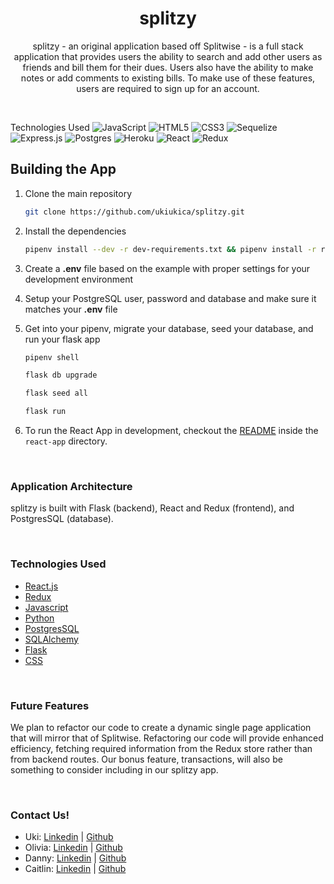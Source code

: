 <h1 align="center">splitzy</h1>

<p align="center">splitzy - an original application based off Splitwise - is a full stack application that provides users the ability to search and add other users as friends and bill them for their dues. Users also have the ability to make notes or add comments to existing bills. To make use of these features, users are required to sign up for an account.</p>

<br>

Technologies Used
![JavaScript](https://img.shields.io/badge/javascript-%23323330.svg?style=for-the-badge&logo=javascript&logoColor=%23F7DF1E)
![HTML5](https://img.shields.io/badge/html5-%23E34F26.svg?style=for-the-badge&logo=html5&logoColor=white)
![CSS3](https://img.shields.io/badge/css3-%231572B6.svg?style=for-the-badge&logo=css3&logoColor=white)
![Sequelize](https://img.shields.io/badge/Sequelize-52B0E7?style=for-the-badge&logo=Sequelize&logoColor=white)
![Express.js](https://img.shields.io/badge/express.js-%23404d59.svg?style=for-the-badge&logo=express&logoColor=%2361DAFB)
![Postgres](https://img.shields.io/badge/postgres-%23316192.svg?style=for-the-badge&logo=postgresql&logoColor=white)
![Heroku](https://img.shields.io/badge/heroku-%23430098.svg?style=for-the-badge&logo=heroku&logoColor=white)
![React](https://img.shields.io/badge/react-%2320232a.svg?style=for-the-badge&logo=react&logoColor=%2361DAFB)
![Redux](https://img.shields.io/badge/redux-%23593d88.svg?style=for-the-badge&logo=redux&logoColor=white)

## Building the App
1. Clone the main repository

   ```bash
   git clone https://github.com/ukiukica/splitzy.git
   ```

2. Install the dependencies

      ```bash
      pipenv install --dev -r dev-requirements.txt && pipenv install -r requirements.txt
      ```

3. Create a **.env** file based on the example with proper settings for your
   development environment
4. Setup your PostgreSQL user, password and database and make sure it matches your **.env** file

5. Get into your pipenv, migrate your database, seed your database, and run your flask app

   ```bash
   pipenv shell
   ```

   ```bash
   flask db upgrade
   ```

   ```bash
   flask seed all
   ```

   ```bash
   flask run
   ```

6. To run the React App in development, checkout the [README](./react-app/README.md) inside the `react-app` directory.

<br>

### Application Architecture

splitzy is built with Flask (backend), React and Redux (frontend), and PostgresSQL (database).

<br>

### Technologies Used
* [React.js](https://reactjs.org/)
* [Redux](https://redux.js.org/)
* [Javascript](https://www.javascript.com/)
* [Python](https://www.python.org/)
* [PostgresSQL](https://www.postgresql.org/)
* [SQLAlchemy](https://www.sqlalchemy.org/)
* [Flask](https://flask.palletsprojects.com/en/2.1.x/)
* [CSS](https://developer.mozilla.org/en-US/docs/Web/CSS)

<br>

### Future Features
We plan to refactor our code to create a dynamic single page application that will mirror that of Splitwise. Refactoring our code will provide enhanced efficiency, fetching required information from the Redux store rather than from backend routes. Our bonus feature, transactions, will also be something to consider including in our splitzy app.

<br>

### Contact Us!
* Uki:  <a href="https://www.linkedin.com/in/ukipavlovic/">Linkedin</a> | <a href="https://github.com/ukiukica/">Github</a> 
* Olivia:  <a href="https://www.linkedin.com/in/olivia-bir-74b16b7b/">Linkedin</a> | <a href="https://github.com/oliviabir">Github</a>
* Danny: <a href="https://www.linkedin.com/in/dannytoan/">Linkedin</a> | <a href="https://github.com/dannytoan">Github</a>
* Caitlin:  <a href="https://www.linkedin.com/in/caitlin-buen-lucas/">Linkedin</a> | <a href="https://github.com/cpualei/">Github</a> 
